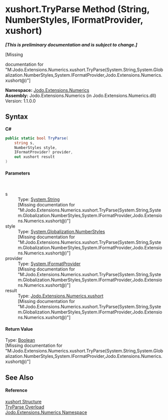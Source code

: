 # xushort.TryParse Method (String, NumberStyles, IFormatProvider, xushort)
 _**\[This is preliminary documentation and is subject to change.\]**_

\[Missing <summary> documentation for "M:Jodo.Extensions.Numerics.xushort.TryParse(System.String,System.Globalization.NumberStyles,System.IFormatProvider,Jodo.Extensions.Numerics.xushort@)"\]

**Namespace:**&nbsp;<a href="N_Jodo_Extensions_Numerics">Jodo.Extensions.Numerics</a><br />**Assembly:**&nbsp;Jodo.Extensions.Numerics (in Jodo.Extensions.Numerics.dll) Version: 1.1.0.0

## Syntax

**C#**<br />
``` C#
public static bool TryParse(
	string s,
	NumberStyles style,
	IFormatProvider? provider,
	out xushort result
)
```


#### Parameters
&nbsp;<dl><dt>s</dt><dd>Type: <a href="https://docs.microsoft.com/dotnet/api/system.string" target="_blank" rel="noopener noreferrer">System.String</a><br />\[Missing <param name="s"/> documentation for "M:Jodo.Extensions.Numerics.xushort.TryParse(System.String,System.Globalization.NumberStyles,System.IFormatProvider,Jodo.Extensions.Numerics.xushort@)"\]</dd><dt>style</dt><dd>Type: <a href="https://docs.microsoft.com/dotnet/api/system.globalization.numberstyles" target="_blank" rel="noopener noreferrer">System.Globalization.NumberStyles</a><br />\[Missing <param name="style"/> documentation for "M:Jodo.Extensions.Numerics.xushort.TryParse(System.String,System.Globalization.NumberStyles,System.IFormatProvider,Jodo.Extensions.Numerics.xushort@)"\]</dd><dt>provider</dt><dd>Type: <a href="https://docs.microsoft.com/dotnet/api/system.iformatprovider" target="_blank" rel="noopener noreferrer">System.IFormatProvider</a><br />\[Missing <param name="provider"/> documentation for "M:Jodo.Extensions.Numerics.xushort.TryParse(System.String,System.Globalization.NumberStyles,System.IFormatProvider,Jodo.Extensions.Numerics.xushort@)"\]</dd><dt>result</dt><dd>Type: <a href="T_Jodo_Extensions_Numerics_xushort">Jodo.Extensions.Numerics.xushort</a><br />\[Missing <param name="result"/> documentation for "M:Jodo.Extensions.Numerics.xushort.TryParse(System.String,System.Globalization.NumberStyles,System.IFormatProvider,Jodo.Extensions.Numerics.xushort@)"\]</dd></dl>

#### Return Value
Type: <a href="https://docs.microsoft.com/dotnet/api/system.boolean" target="_blank" rel="noopener noreferrer">Boolean</a><br />\[Missing <returns> documentation for "M:Jodo.Extensions.Numerics.xushort.TryParse(System.String,System.Globalization.NumberStyles,System.IFormatProvider,Jodo.Extensions.Numerics.xushort@)"\]

## See Also


#### Reference
<a href="T_Jodo_Extensions_Numerics_xushort">xushort Structure</a><br /><a href="Overload_Jodo_Extensions_Numerics_xushort_TryParse">TryParse Overload</a><br /><a href="N_Jodo_Extensions_Numerics">Jodo.Extensions.Numerics Namespace</a><br />